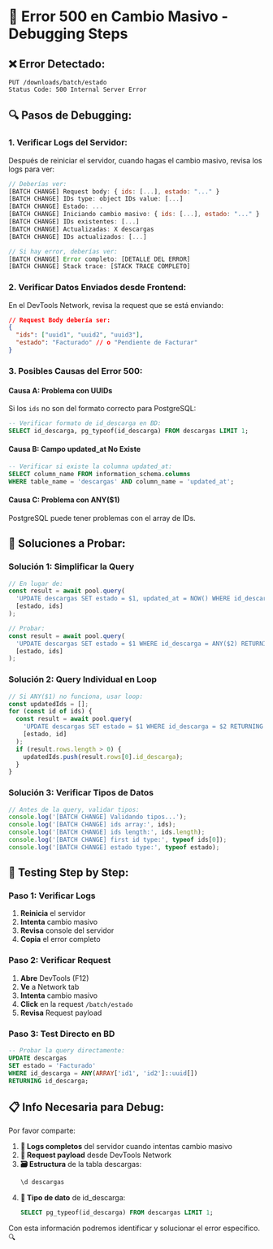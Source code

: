 # 🚨 Error 500 en Cambio Masivo - Debugging Steps

## ❌ **Error Detectado:**
```
PUT /downloads/batch/estado
Status Code: 500 Internal Server Error
```

## 🔍 **Pasos de Debugging:**

### **1. Verificar Logs del Servidor:**
Después de reiniciar el servidor, cuando hagas el cambio masivo, revisa los logs para ver:

```javascript
// Deberías ver:
[BATCH CHANGE] Request body: { ids: [...], estado: "..." }
[BATCH CHANGE] IDs type: object IDs value: [...]
[BATCH CHANGE] Estado: ...
[BATCH CHANGE] Iniciando cambio masivo: { ids: [...], estado: "..." }
[BATCH CHANGE] IDs existentes: [...]
[BATCH CHANGE] Actualizadas: X descargas
[BATCH CHANGE] IDs actualizados: [...]

// Si hay error, deberías ver:
[BATCH CHANGE] Error completo: [DETALLE DEL ERROR]
[BATCH CHANGE] Stack trace: [STACK TRACE COMPLETO]
```

### **2. Verificar Datos Enviados desde Frontend:**
En el DevTools Network, revisa la request que se está enviando:

```json
// Request Body debería ser:
{
  "ids": ["uuid1", "uuid2", "uuid3"],
  "estado": "Facturado" // o "Pendiente de Facturar"
}
```

### **3. Posibles Causas del Error 500:**

#### **Causa A: Problema con UUIDs**
Si los `ids` no son del formato correcto para PostgreSQL:
```sql
-- Verificar formato de id_descarga en BD:
SELECT id_descarga, pg_typeof(id_descarga) FROM descargas LIMIT 1;
```

#### **Causa B: Campo updated_at No Existe**
```sql
-- Verificar si existe la columna updated_at:
SELECT column_name FROM information_schema.columns 
WHERE table_name = 'descargas' AND column_name = 'updated_at';
```

#### **Causa C: Problema con ANY($1)**
PostgreSQL puede tener problemas con el array de IDs.

## 🔧 **Soluciones a Probar:**

### **Solución 1: Simplificar la Query**
```javascript
// En lugar de:
const result = await pool.query(
  'UPDATE descargas SET estado = $1, updated_at = NOW() WHERE id_descarga = ANY($2) RETURNING id_descarga',
  [estado, ids]
);

// Probar:
const result = await pool.query(
  'UPDATE descargas SET estado = $1 WHERE id_descarga = ANY($2) RETURNING id_descarga',
  [estado, ids]
);
```

### **Solución 2: Query Individual en Loop**
```javascript
// Si ANY($1) no funciona, usar loop:
const updatedIds = [];
for (const id of ids) {
  const result = await pool.query(
    'UPDATE descargas SET estado = $1 WHERE id_descarga = $2 RETURNING id_descarga',
    [estado, id]
  );
  if (result.rows.length > 0) {
    updatedIds.push(result.rows[0].id_descarga);
  }
}
```

### **Solución 3: Verificar Tipos de Datos**
```javascript
// Antes de la query, validar tipos:
console.log('[BATCH CHANGE] Validando tipos...');
console.log('[BATCH CHANGE] ids array:', ids);
console.log('[BATCH CHANGE] ids length:', ids.length);
console.log('[BATCH CHANGE] first id type:', typeof ids[0]);
console.log('[BATCH CHANGE] estado type:', typeof estado);
```

## 🧪 **Testing Step by Step:**

### **Paso 1: Verificar Logs**
1. **Reinicia** el servidor
2. **Intenta** cambio masivo
3. **Revisa** console del servidor
4. **Copia** el error completo

### **Paso 2: Verificar Request**
1. **Abre** DevTools (F12)
2. **Ve** a Network tab
3. **Intenta** cambio masivo
4. **Click** en la request `/batch/estado`
5. **Revisa** Request payload

### **Paso 3: Test Directo en BD**
```sql
-- Probar la query directamente:
UPDATE descargas 
SET estado = 'Facturado' 
WHERE id_descarga = ANY(ARRAY['id1', 'id2']::uuid[]) 
RETURNING id_descarga;
```

## 📋 **Info Necesaria para Debug:**

Por favor comparte:

1. **📝 Logs completos** del servidor cuando intentas cambio masivo
2. **📄 Request payload** desde DevTools Network
3. **🗃️ Estructura** de la tabla descargas:
   ```sql
   \d descargas
   ```
4. **🔢 Tipo de dato** de id_descarga:
   ```sql
   SELECT pg_typeof(id_descarga) FROM descargas LIMIT 1;
   ```

Con esta información podremos identificar y solucionar el error específico. 🔍